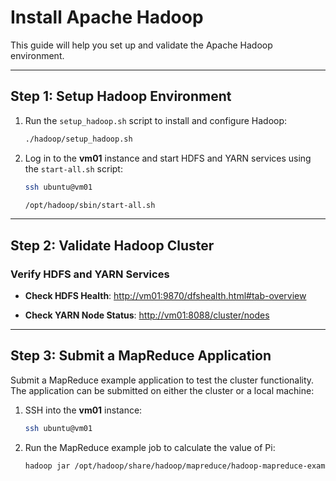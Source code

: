 # Install Apache Hadoop

This guide will help you set up and validate the Apache Hadoop environment.

---

## Step 1: Setup Hadoop Environment

1. Run the `setup_hadoop.sh` script to install and configure Hadoop:
   ```bash
   ./hadoop/setup_hadoop.sh
   ```

2. Log in to the **vm01** instance and start HDFS and YARN services using the `start-all.sh` script:
   ```bash
   ssh ubuntu@vm01

   /opt/hadoop/sbin/start-all.sh
   ```

---

## Step 2: Validate Hadoop Cluster

### Verify HDFS and YARN Services

- **Check HDFS Health**:
  [http://vm01:9870/dfshealth.html#tab-overview](http://vm01:9870/dfshealth.html#tab-overview)

- **Check YARN Node Status**:
  [http://vm01:8088/cluster/nodes](http://vm01:8088/cluster/nodes)

---

## Step 3: Submit a MapReduce Application

Submit a MapReduce example application to test the cluster functionality. The application can be submitted on either the
cluster
or a local machine:

1. SSH into the **vm01** instance:
   ```bash
   ssh ubuntu@vm01
   ```

2. Run the MapReduce example job to calculate the value of Pi:
   ```bash
   hadoop jar /opt/hadoop/share/hadoop/mapreduce/hadoop-mapreduce-examples-3.4.0.jar pi 3 3
   ```